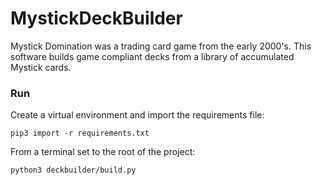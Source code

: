 # MystickDeckBuilder
Mystick Domination was a trading card game from the early 2000's. This software builds game compliant decks from a library of accumulated Mystick cards.

### Run
Create a virtual environment and import the requirements file:
```commandline
pip3 import -r requirements.txt
```

From a terminal set to the root of the project:
```commandline
python3 deckbuilder/build.py
```
